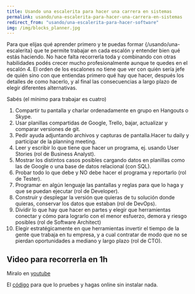 ```yaml
---
title: Usando una escalerita para hacer una carrera en sistemas
permalink: usando/una-escalerita-para-hacer-una-carrera-en-sistemas
redirect_from: "usando/una-escalerita-para-hacer-software"
img: /img/blocks_planner.jpg
---
```


Para que elijas qué aprender primero y te puedas formar {/usando/una-escalerita} que te permite trabajar en cada escalón y entender bien qué estás haciendo. No hace falta recorrerla toda y combinando con otras habilidades podés crecer mucho profesionalmente aunque te quedes en el escalón 4. El orden de los escalones no tiene que ver con quién sería jefe de quién sino con que entiendas primero qué hay que hacer, después los detalles de como hacerlo, y al final las consecuencias a largo plazo de elegir diferentes alternativas.

Sabés (el mínimo para trabajar es cuatro)
1. Compartir tu pantalla y charlar ordenadamente en grupo en Hangouts o Skype. 
2. Usar planillas compartidas de Google,  Trello, bajar, actualizar y comparar versiones de git. 
3. Pedir ayuda adjuntando archivos y capturas de pantalla.Hacer tu daily y participar de la planning meeting.
4. Leer y escribir lo que tiene que hacer un programa, ej. usando User Stories (rol de Business Analyst).
5. Mostrar los distintos casos posibles cargando datos en planillas como las de Google o una base de datos relacional (con SQL).
6. Probar todo lo que debe y NO debe hacer el programa y reportarlo (rol de Tester).
7. Programar en algún lenguaje las pantallas y reglas para que lo haga y que se puedan ejecutar (rol de Developer).
8. Construir y desplegar la versión que quieras de tu solución donde quieras, conservar los datos que estaban (rol de DevOps).
9. Dividir lo que hay que hacer en partes y elegir que herramientas conectar y cómo para lograrlo con el menor esfuerzo, demora y riesgo posibles (rol de Software Architect)
10. Elegir estratégicamente en que herramientas invertir el tiempo de la gente que trabaja en tu empresa, y a cual contratar de modo que no se pierdan oportunidades a mediano y largo plazo (rol de CTO).


## Video para recorrerla en 1h

Miralo en [youtube](https://www.youtube.com/watch?v=byLXzD0LaDo&list=PLuw2k9vttfEz1SEuu0trISyLu_HH4R8DG)

El [código](https://glitch.com/edit/#!/podemos-aprender-numero-en-palabras) para que lo pruebes y hagas online sin instalar nada.


